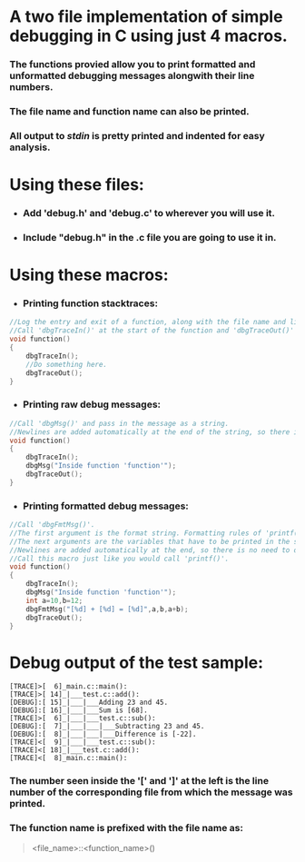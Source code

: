 # A two file implementation of simple debugging in C using just 4 macros.
### The functions provied allow you to print formatted and unformatted debugging messages alongwith their line numbers.
### The file name and function name can also be printed.
### All output to *stdin* is pretty printed and indented for easy analysis.

# Using these files:
- ### Add 'debug.h' and 'debug.c' to wherever you will use it.
- ### Include "debug.h" in the .c file you are going to use it in.

# Using these macros:

- ### Printing function stacktraces:
```C
//Log the entry and exit of a function, along with the file name and line number.
//Call 'dbgTraceIn()' at the start of the function and 'dbgTraceOut()' at the end of the function.
void function()
{
    dbgTraceIn();
    //Do something here.
    dbgTraceOut();
}
```

- ### Printing raw debug messages:
```C
//Call 'dbgMsg()' and pass in the message as a string.
//Newlines are added automatically at the end of the string, so there is no need to do it yourself.
void function()
{
    dbgTraceIn();
    dbgMsg("Inside function 'function'");
    dbgTraceOut();
}
```

- ### Printing formatted debug messages:
```C
//Call 'dbgFmtMsg()'.
//The first argument is the format string. Formatting rules of 'printf()' apply.
//The next arguments are the variables that have to be printed in the specific format.
//Newlines are added automatically at the end, so there is no need to do it yourself.
//Call this macro just like you would call 'printf()'.
void function()
{
    dbgTraceIn();
    dbgMsg("Inside function 'function'");
    int a=10,b=12;
    dbgFmtMsg("[%d] + [%d] = [%d]",a,b,a+b);
    dbgTraceOut();
}
```

# Debug output of the test sample:
```
[TRACE]>[  6]_main.c::main():
[TRACE]>[ 14]_|___test.c::add():
[DEBUG]:[ 15]_|___|___Adding 23 and 45.
[DEBUG]:[ 16]_|___|___Sum is [68].
[TRACE]>[  6]_|___|___test.c::sub():
[DEBUG]:[  7]_|___|___|___Subtracting 23 and 45.
[DEBUG]:[  8]_|___|___|___Difference is [-22].
[TRACE]<[  9]_|___|___test.c::sub():
[TRACE]<[ 18]_|___test.c::add():
[TRACE]<[  8]_main.c::main():
```
### The number seen inside the '[' and ']' at the left is the line number of the corresponding file from which the message was printed.
### The function name is prefixed with the file name as:
> <file_name>::<function_name>()

